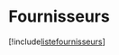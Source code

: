 # Fournisseurs

[!include[listefournisseurs](fournisseurs.listefournisseurs.autogen.md)]





























































































